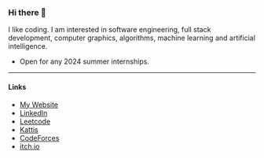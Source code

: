 ### Hi there 👋

<!--
**tituschewxj/tituschewxj** is a ✨ _special_ ✨ repository because its `README.md` (this file) appears on your GitHub profile.

Here are some ideas to get you started:

- 🔭 I’m currently working on ...
- 🌱 I’m currently learning ...
- 👯 I’m looking to collaborate on ...
- 🤔 I’m looking for help with ...
- 💬 Ask me about ...
- 📫 How to reach me: ...
- 😄 Pronouns: ...
- ⚡ Fun fact: ...
-->

I like coding. I am interested in software engineering, full stack development, computer graphics, algorithms, machine learning and artificial intelligence.

- Open for any 2024 summer internships.

---
#### Links
- [My Website](https://tituschewxj.github.io)
- [LinkedIn](https://www.linkedin.com/in/tituschewxj/)
- [Leetcode](https://leetcode.com/tituschewxj/)
- [Kattis](https://open.kattis.com/users/tituschewxj)
- [CodeForces](https://codeforces.com/profile/tituschewxj)
- [itch.io](https://utdcus.itch.io/)
